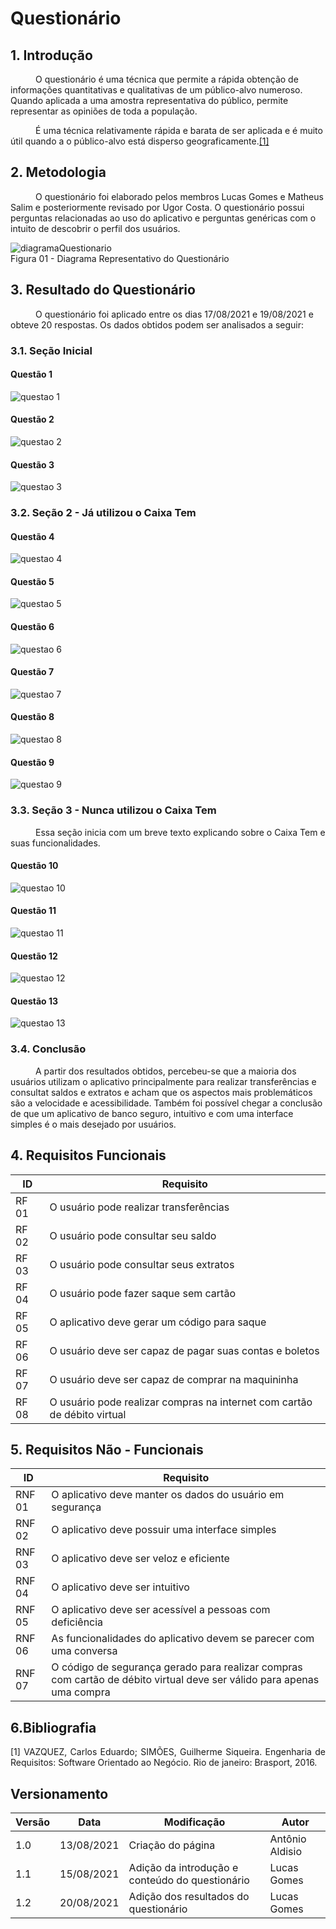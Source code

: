 # Questionário
## 1. Introdução

<p style="text-indent: 40px; align="justify"> O questionário é uma técnica que permite a rápida obtenção de informações quantitativas e qualitativas de um público-alvo numeroso. Quando aplicada a uma amostra representativa do público, permite representar as opiniões de toda a população.</p>
<p style="text-indent: 40px; align="justify">É uma técnica relativamente rápida e barata de ser aplicada e é muito útil quando a o público-alvo está disperso geograficamente.<a href="#Bibliografia">[1]</a><br></p>

## 2. Metodologia

<p style="text-indent: 40px; align="justify">O questionário foi elaborado pelos membros Lucas Gomes e Matheus Salim e posteriormente revisado por Ugor Costa. O questionário possui perguntas relacionadas ao uso do aplicativo e perguntas genéricas com o intuito de descobrir o perfil dos usuários.</p>

<img  src="../../../assets/imgs/diagramaQuestionario.png" alt="diagramaQuestionario">
<figcaption>Figura 01 - Diagrama Representativo do Questionário</figcaption>

## 3. Resultado do Questionário
<p style="text-indent: 40px; align="justify">O questionário foi aplicado entre os dias 17/08/2021 e 19/08/2021 e obteve 20 respostas. Os dados obtidos podem ser analisados a seguir:</p>

### 3.1. Seção Inicial
#### Questão 1
<img  src="../../../assets/imgs/questoes/questao1.png" alt="questao 1">

#### Questão 2
<img  src="../../../assets/imgs/questoes/questao2.png" alt="questao 2">

#### Questão 3
<img  src="../../../assets/imgs/questoes/questao3.png" alt="questao 3">

### 3.2. Seção 2 - Já utilizou o Caixa Tem

#### Questão 4
<img  src="../../../assets/imgs/questoes/questao4.png" alt="questao 4">

#### Questão 5
<img  src="../../../assets/imgs/questoes/questao5.png" alt="questao 5">

#### Questão 6
<img  src="../../../assets/imgs/questoes/questao6.png" alt="questao 6">

#### Questão 7
<img  src="../../../assets/imgs/questoes/questao7.png" alt="questao 7">

#### Questão 8
<img  src="../../../assets/imgs/questoes/questao8.png" alt="questao 8">

#### Questão 9
<img  src="../../../assets/imgs/questoes/questao9.png" alt="questao 9">

### 3.3. Seção 3 - Nunca utilizou o Caixa Tem
<p style="text-indent: 40px; align="justify">Essa seção inicia com um breve texto explicando sobre o Caixa Tem e suas funcionalidades.</p>

#### Questão 10
<img  src="../../../assets/imgs/questoes/questao10.png" alt="questao 10">

#### Questão 11
<img  src="../../../assets/imgs/questoes/questao11.png" alt="questao 11">

#### Questão 12
<img  src="../../../assets/imgs/questoes/questao12.png" alt="questao 12">

#### Questão 13
<img  src="../../../assets/imgs/questoes/questao13.png" alt="questao 13">

### 3.4. Conclusão

<p style="text-indent: 40px; align="justify"> A partir dos resultados obtidos, percebeu-se que a maioria dos usuários utilizam o aplicativo principalmente para realizar transferências e consultat saldos e extratos e acham que os aspectos mais problemáticos são a velocidade e acessibilidade. Também foi possível chegar a conclusão de que um aplicativo de banco seguro, intuitivo e com uma interface simples é o mais desejado por usuários.<br>
</p>


## 4. Requisitos Funcionais

| ID | Requisito | 
|--|--|
| RF 01 | O usuário pode realizar transferências | 
| RF 02 | O usuário pode consultar seu saldo | 
| RF 03 | O usuário pode consultar seus extratos | 
| RF 04 | O usuário pode fazer saque sem cartão | 
| RF 05 | O aplicativo deve gerar um código para saque | 
| RF 06 | O usuário deve ser capaz de pagar suas contas e boletos | 
| RF 07 | O usuário deve ser capaz de comprar na maquininha | 
| RF 08 | O usuário pode realizar compras na internet com cartão de débito virtual | 



## 5. Requisitos Não - Funcionais
| ID | Requisito | 
|--|--|
| RNF 01 | O aplicativo deve manter os dados do usuário em segurança | 
| RNF 02 | O aplicativo deve possuir uma interface simples | 
| RNF 03 | O aplicativo deve ser veloz e eficiente | 
| RNF 04 | O aplicativo deve ser intuitivo | 
| RNF 05 | O aplicativo deve ser acessível a pessoas com deficiência | 
| RNF 06 | As funcionalidades do aplicativo devem se parecer com uma conversa | 
| RNF 07 | O código de segurança gerado para realizar compras com cartão de débito virtual deve ser válido para apenas uma compra | 



## 6.Bibliografia <a id="Bibliografia"></a>
<p align = "justify"> [1] VAZQUEZ, Carlos Eduardo; SIMÕES, Guilherme Siqueira. Engenharia de Requisitos: Software Orientado ao Negócio. Rio de janeiro: Brasport, 2016.</p>

## Versionamento

<center>

| Versão | Data | Modificação | Autor |
|--|--|--|--|
| 1.0 | 13/08/2021 | Criação do página | Antônio Aldisio |
| 1.1 | 15/08/2021 | Adição da introdução e conteúdo do questionário | Lucas Gomes |
| 1.2 | 20/08/2021 | Adição dos resultados do questionário | Lucas Gomes |


</center>